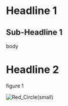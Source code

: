 # Headline 1
## Sub-Headline 1
body

# Headline 2

figure 1

![Red_Circle(small)](https://user-images.githubusercontent.com/115728895/204795207-4b5f8a6a-6aa2-4f7a-9c2c-9eaa8f6bea8d.png)
